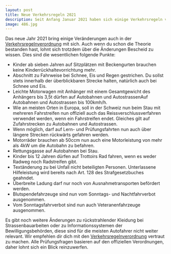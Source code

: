```yaml
---
layout: post
title: Neue Verkehrsregeln 2021
description: Seit Anfang Januar 2021 haben sich einige Verkehrsregeln verändert, so darfst zum Beispiel mit Anhägner 100kmh/h auf der Autobahn und Autostrasse fahren. Was sich noch geändert hat erfährst du in diesem Artikel.
image: 486.jpg
---
```


Das neue Jahr 2021 bring einige Veränderungen auch in der [Verkehrsregelnverordnung](https://www.fedlex.admin.ch/eli/cc/1962/1364_1409_1420/de#a4) mit sich. Auch wenn du schon die Theorie bestanden hast, lohnt sich trotzdem über die Änderungen Bescheid zu wissen. Dies sind die wesentlichen folgende Punkte:

* Kinder ab sieben Jahren auf Sitzplätzen mit Beckengurten brauchen keine Kinderrückhaltevorrichtung mehr.
* Abschnitt zu Fahrweise bei Schnee, Eis und Regen gestrichen. Du sollst stets innerhalb der überblickbaren Strecke halten, natürlich auch bei Schnee und Eis.
* Leichte Motorwagen mit Anhänger mit einem Gesamtgewicht des Anhän­gers bis 3,5t dürfen auf Autobahnen und AutostrassenAuf Autobahnen und Autostrassen bis 100kmh/h.
*  Wie an meisten Orten in Europa, soll in der Schweiz nun beim Stau mit mehreren Fahrstreifen nun offiziell auch das Reissverschlussverfahren verwendet werden, wenn ein Fahrstreifen endet. Gleiches gilt auf Zufahrstrecken zu Autobahnen und Autostrassen.
* Wenn möglich, darf auf Lern- und Prüfungsfahrten nun auch über längere Strecken rückwärts gefahren werden.
* Motorräder brauchen ab 50ccm nun auch eine Motorleistung von mehr als 4kW um die Autobahn zu befahren.
* Rettungsgasse auf Autobahnen bei Stau.
* Kinder bis 12 Jahren dürfen auf Trottoirs Rad fahren, wenn es weder Radweg noch Radstreifen gibt. 
* Textänderung zu bei Unfall nicht beteiligten Personen. Unterlassene Hilfeleistung wird bereits nach Art. 128 des Strafgesetzbuches geahndet.
* Überbreite Ladung darf nur noch von Ausnahmetransporten befördert werden.
* Blutspendefahrzeuge sind nun vom Sonntags- und Nachtfahrverbot ausgenommen.
* Vom Sonntagsfahrverbot sind nun auch Veteranenfahrzeuge ausgenommen.

Es gibt noch weitere Änderungen zu rückstrahlender Kleidung bei Strassenbauarbeiten oder zu Informationssystemen der Bewilligungsbehörden, diese sind für die meisten Autofahrer nicht weiter relevant. Wir empfehlen dir dich mit den [Verkehrsregelnverordnung](https://www.fedlex.admin.ch/eli/cc/1962/1364_1409_1420/de#a4) vertraut zu machen. Alle Prüfungsfragen basieren auf den offiziellen Verordnungen, daher lohnt sich ein Blick reinzuwerfen. 